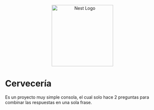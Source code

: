 <p align="center">
  <a href="https://www.python.org/" target="blank"><img src="https://www.pngmart.com/files/7/Python-PNG-Image.png" width="200" alt="Nest Logo" /></a>
</p>

# Cervecería

Es un proyecto muy simple consola, el cual solo hace 2 preguntas para combinar las respuestas en una sola frase.
